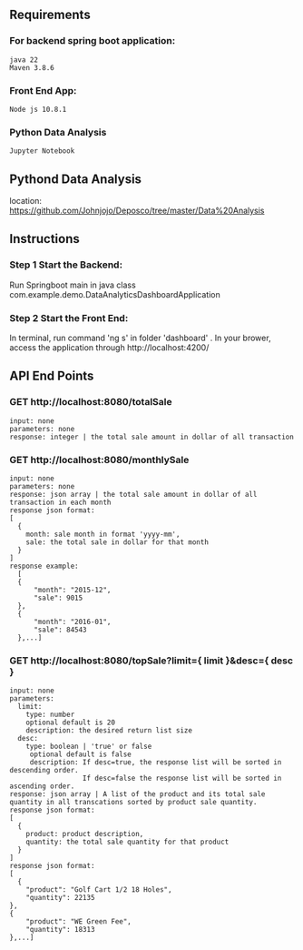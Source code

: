 ## Requirements

  ### For backend spring boot application:
    java 22
    Maven 3.8.6

  ### Front End App:
    Node js 10.8.1
  
  ### Python Data Analysis
    Jupyter Notebook

## Pythond Data Analysis
  location: https://github.com/Johnjojo/Deposco/tree/master/Data%20Analysis

## Instructions
  
### Step 1 Start the Backend:
  Run Springboot main in java class com.example.demo.DataAnalyticsDashboardApplication

### Step 2 Start the Front End:
  In terminal, run command 'ng s' in folder 'dashboard' .
  In your brower, access the application through http://localhost:4200/
  
## API End Points
  ### GET http://localhost:8080/totalSale
    input: none
    parameters: none
    response: integer | the total sale amount in dollar of all transaction

  ### GET http://localhost:8080/monthlySale
    input: none
    parameters: none
    response: json array | the total sale amount in dollar of all transaction in each month
    response json format:
    [
      {
        month: sale month in format 'yyyy-mm',
        sale: the total sale in dollar for that month
      }
    ]
    response example:
      [
      {
          "month": "2015-12",
          "sale": 9015
      },
      {
          "month": "2016-01",
          "sale": 84543
      },...]

  ### GET http://localhost:8080/topSale?limit={ limit }&desc={ desc }
    input: none
    parameters: 
      limit:
        type: number
        optional default is 20
        description: the desired return list size
      desc:
        type: boolean | 'true' or false
         optional default is false
         description: If desc=true, the response list will be sorted in descending order. 
                      If desc=false the response list will be sorted in ascending order. 
    response: json array | A list of the product and its total sale quantity in all transcations sorted by product sale quantity.
    response json format:
    [
      {
        product: product description,
        quantity: the total sale quantity for that product
      }
    ]
    response json format:
    [
      {
        "product": "Golf Cart 1/2 18 Holes",
        "quantity": 22135
    },
    {
        "product": "WE Green Fee",
        "quantity": 18313
    },...]
